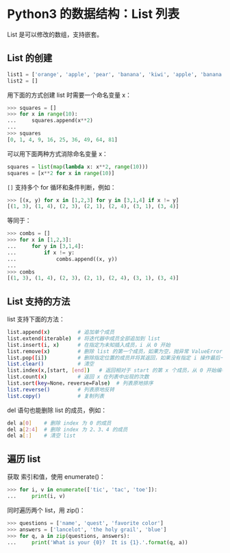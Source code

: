 <!-- toc -->
# Python3 的数据结构：List 列表

List 是可以修改的数组，支持嵌套。

## List 的创建

```python
list1 = ['orange', 'apple', 'pear', 'banana', 'kiwi', 'apple', 'banana']
list2 = []
```

用下面的方式创建 list 时需要一个命名变量 x：

```python
>>> squares = []
>>> for x in range(10):
...     squares.append(x**2)
...
>>> squares
[0, 1, 4, 9, 16, 25, 36, 49, 64, 81]
```

可以用下面两种方式消除命名变量 x：

```python
squares = list(map(lambda x: x**2, range(10)))
squares = [x**2 for x in range(10)]
```

`[]` 支持多个 for 循环和条件判断，例如：

```python
>>> [(x, y) for x in [1,2,3] for y in [3,1,4] if x != y]
[(1, 3), (1, 4), (2, 3), (2, 1), (2, 4), (3, 1), (3, 4)]
```

等同于：

```python
>>> combs = []
>>> for x in [1,2,3]:
...     for y in [3,1,4]:
...         if x != y:
...             combs.append((x, y))
...
>>> combs
[(1, 3), (1, 4), (2, 3), (2, 1), (2, 4), (3, 1), (3, 4)]
```

## List 支持的方法

list 支持下面的方法：

```sh
list.append(x)         # 追加单个成员
list.extend(iterable)  # 将迭代器中成员全部追加到 list
list.insert(i, x)      # 在指定为未知插入成员，i 从 0 开始
list.remove(x)         # 删除 list 的第一个成员，如果为空，抛异常 ValueError
list.pop([i])          # 删除指定位置的成员并将其返回，如果没有指定 i 操作最后一个成员
list.clear()           # 清空
list.index(x,[start, [end])   # 返回相对于 start 的第 x 个成员，从 0 开始编号，end 是查找结束的位置
list.count(x)          # 返回 x 在列表中出现的次数
list.sort(key=None，reverse=False)  # 列表原地排序
list.reverse()         # 列表原地反转
list.copy()            # 复制列表
```

del 语句也能删除 list 的成员，例如：

```sh
del a[0]    # 删除 index 为 0 的成员
del a[2:4]  # 删除 index 为 2、3、4 的成员
del a[:]    # 清空 list
```

## 遍历 list

获取 索引和值，使用 enumerate()：

```python
>>> for i, v in enumerate(['tic', 'tac', 'toe']):
...     print(i, v)
```

同时遍历两个 list，用 zip()：

```python
>>> questions = ['name', 'quest', 'favorite color']
>>> answers = ['lancelot', 'the holy grail', 'blue']
>>> for q, a in zip(questions, answers):
...     print('What is your {0}?  It is {1}.'.format(q, a))
```
